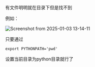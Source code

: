 有文件明明就在目录下但是找不到

例如：

![Screenshot from 2025-01-03 13-14-11](https://github.com/user-attachments/assets/0478f5a0-ddf8-4ff2-9159-bd0fceb41f81)

只要通过
```
export PYTHONPATH='pwd'
```
设置当前目录为python目录就行了
